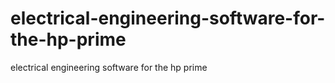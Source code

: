 # electrical-engineering-software-for-the-hp-prime
electrical engineering software for the hp prime
